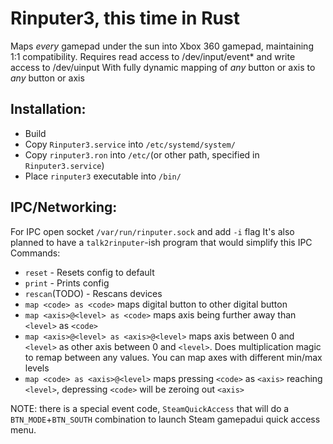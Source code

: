 # Rinputer3, this time in Rust

Maps *every* gamepad under the sun into Xbox 360 gamepad, maintaining 1:1 compatibility.
Requires read access to /dev/input/event\* and write access to /dev/uinput
With fully dynamic mapping of *any* button or axis to *any* button or axis

## Installation:
- Build
- Copy `Rinputer3.service` into `/etc/systemd/system/`
- Copy `rinputer3.ron` into `/etc/`(or other path, specified in `Rinputer3.service`)
- Place `rinputer3` executable into `/bin/`

## IPC/Networking:
For IPC open socket `/var/run/rinputer.sock` and add `-i` flag
It's also planned to have a `talk2rinputer`-ish program that would simplify this
IPC Commands:
- `reset` - Resets config to default
- `print` - Prints config
- `rescan`(TODO) - Rescans devices
- `map <code> as <code>` maps digital button to other digital button
- `map <axis>@<level> as <code>` maps axis being further away than `<level>` as `<code>`
- `map <axis>@<level> as <axis>@<level>` maps axis between 0 and `<level>` as other axis between 0 and `<level>`. Does multiplication magic to remap between any values. You can map axes with different min/max levels
- `map <code> as <axis>@<level>` maps pressing `<code>` as `<axis>` reaching `<level>`, depressing `<code>` will be zeroing out `<axis>`

NOTE: there is a special event code, `SteamQuickAccess` that will do a `BTN_MODE`+`BTN_SOUTH` combination to launch Steam gamepadui quick access menu.
